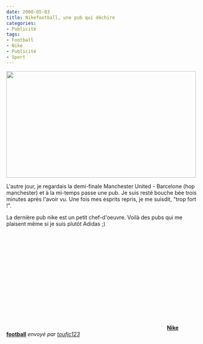 ```yaml
---
date: 2008-05-03
title: Nikefootball, une pub qui déchire
categories:
- Publicité
tags:
- Football
- Nike
- Publicité
- Sport
---
```

<img class="alignnone size-medium wp-image-505" title="nikefootball" src="https://dlgjp9x71cipk.cloudfront.net/2008/05/nikefootball.png" alt="" width="500" height="281" />

L'autre jour, je regardais la demi-finale Manchester United - Barcelone (hop manchester) et à la mi-temps passe une pub. Je suis resté bouche bée trois minutes après l'avoir vu. Une fois mes esprits repris, je me suisdit, "trop fort !".

La dernière pub nike est un petit chef-d'oeuvre. Voilà des pubs qui me plaisent même si je suis plutôt Adidas ;)

<!--more-->
<div><object classid="clsid:d27cdb6e-ae6d-11cf-96b8-444553540000" width="420" height="257" codebase="https://download.macromedia.com/pub/shockwave/cabs/flash/swflash.cab#version=6,0,40,0"><param name="allowFullScreen" value="true" /><param name="allowScriptAccess" value="always" /><param name="src" value="https://www.dailymotion.com/swf/x5914h&amp;v3=1&amp;related=1" /><embed type="application/x-shockwave-flash" width="420" height="257" src="https://www.dailymotion.com/swf/x5914h&amp;v3=1&amp;related=1" allowscriptaccess="always" allowfullscreen="true"></embed></object>
<strong><a href="https://www.dailymotion.com/video/x5914h_nike-football_sport">Nike football</a></strong>
<em>envoyé par <a href="https://www.dailymotion.com/toufic123">toufic123</a></em></div>
